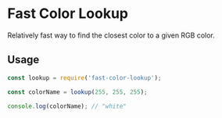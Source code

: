 # Fast Color Lookup

Relatively fast way to find the closest color to a given RGB color.

## Usage

```js
const lookup = require('fast-color-lookup');

const colorName = lookup(255, 255, 255);

console.log(colorName); // "white"
```